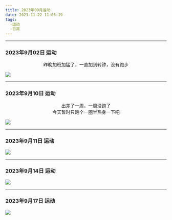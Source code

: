 ```yaml
--- 
title: 2023年09月运动
date: 2023-11-22 11:05:19
tags: 
  -运动
  -日常
--- 
```


<link rel="stylesheet" href="/../css/base.css">
<link rel="stylesheet" href="/../css/center.css">
<link rel="stylesheet" href="/../css/images.css">

--- 

### 2023年9月02日 运动



<center>昨晚加班加猛了，一直加到转钟，没有跑步</center>



<img class="half" src="/../images/exercise/2023-09-02.jpg"></img>


--- 

### 2023年9月10日 运动



<center>出差了一周，一周没跑了</center>

<center>今天暂时只跑个一圈半热身一下吧</center>


<img class="half" src="/../images/exercise/2023-09-10.jpg"></img>


--- 

### 2023年9月11日 运动




<img class="half" src="/../images/exercise/2023-09-11.jpg"></img>


--- 

### 2023年9月14日 运动




<img class="half" src="/../images/exercise/2023-09-14.jpg"></img>


--- 

### 2023年9月17日 运动




<img class="half" src="/../images/exercise/2023-09-17.jpg"></img>
